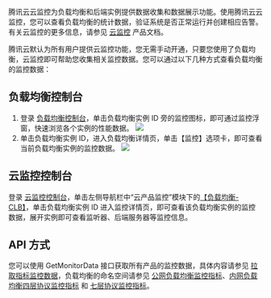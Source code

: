 腾讯云云监控为负载均衡和后端实例提供数据收集和数据展示功能。使用腾讯云云监控，您可以查看负载均衡的统计数据，验证系统是否正常运行并创建相应告警。有关云监控的更多信息，请参见 [云监控](https://cloud.tencent.com/doc/product/248) 产品文档。

腾讯云默认为所有用户提供云监控功能，您无需手动开通，只要您使用了负载均衡，云监控即可帮助您收集相关监控数据。您可以通过以下几种方式查看负载均衡的监控数据：

## 负载均衡控制台
1. 登录 [负载均衡控制台](https://console.cloud.tencent.com/clb)，单击负载均衡实例 ID 旁的监控图标，即可通过监控浮窗，快速浏览各个实例的性能数据。
![](https://main.qcloudimg.com/raw/479dcb998e1c5bc1d13e97078eecb82a.png)
2. 单击负载均衡实例 ID，进入负载均衡详情页，单击【监控】选项卡，即可查看当前负载均衡实例的监控数据。
![](https://main.qcloudimg.com/raw/e6a5875685985ebf2ec3ca45d30da9c9.png)

## 云监控控制台
登录 [云监控控制台](https://console.cloud.tencent.com/monitor/overview)，单击左侧导航栏中“云产品监控”模块下的[【负载均衡-CLB】](https://console.cloud.tencent.com/monitor/clb)，单击负载均衡实例 ID 进入监控详情页，即可查看该负载均衡实例的监控数据，展开实例即可查看监听器、后端服务器等监控信息。

## API 方式
您可以使用 GetMonitorData 接口获取所有产品的监控数据，具体内容请参见 [拉取指标监控数据](https://cloud.tencent.com/document/api/248/31014)，负载均衡的命名空间请参见 [公网负载均衡监控指标](https://cloud.tencent.com/document/product/248/51898)、[内网负载均衡四层协议监控指标](https://cloud.tencent.com/document/product/248/51899) 和 [七层协议监控指标](https://cloud.tencent.com/document/product/248/51901)。

